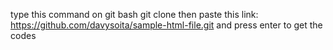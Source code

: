 type this command on git bash
git clone then paste this link: https://github.com/davysoita/sample-html-file.git and press enter to get the codes

